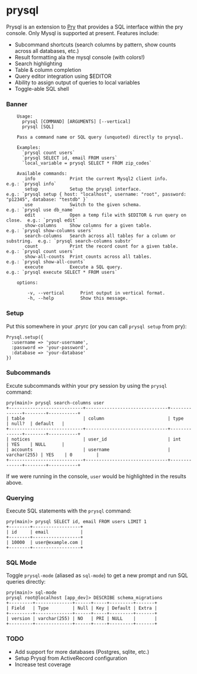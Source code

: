 prysql
======

Prysql is an extension to [Pry](http://github.com/pry/pry) that provides a SQL interface within
the pry console. Only Mysql is supported at present. Features include:

* Subcommand shortcuts (search columns by pattern, show counts across all databases, etc.)
* Result formatting ala the mysql console (with colors!)
* Search highlighting
* Table & column completion
* Query editor integration using $EDITOR
* Ability to assign output of queries to local variables
* Toggle-able SQL shell

### Banner

        Usage:
          prysql [COMMAND] [ARGUMENTS] [--vertical]
          prysql [SQL]

        Pass a command name or SQL query (unquoted) directly to prysql.

        Examples:
          `prysql count users`
          `prysql SELECT id, email FROM users`
          `local_variable = prysql SELECT * FROM zip_codes`

        Available commands:
           info             Print the current Mysql2 client info.                e.g.: `prysql info`                                                                                   
           setup            Setup the prysql interface.                          e.g.: `prysql setup { host: "localhost", username: "root", password: "p12345", database: "testdb" }`  
           use              Switch to the given schema.                          e.g.: `prysql use db_name`                                                                            
           edit             Open a temp file with $EDITOR & run query on close.  e.g.: `prysql edit`                                                                                   
           show-columns     Show columns for a given table.                      e.g.: `prysql show-columns users`                                                                     
           search-columns   Search across all tables for a column or substring.  e.g.: `prysql search-columns substr`                                                                  
           count            Print the record count for a given table.            e.g.: `prysql count users`                                                                            
           show-all-counts  Print counts across all tables.                      e.g.: `prysql show-all-counts`                                                                        
           execute          Execute a SQL query.                                 e.g.: `prysql execute SELECT * FROM users`                                                            

        options:

            -v, --vertical      Print output in vertical format.
            -h, --help          Show this message.

### Setup

Put this somewhere in your .pryrc (or you can call `prysql setup` from pry):

    Prysql.setup({
      :username => 'your-username',
      :password => 'your-password',
      :database => 'your-database'
    })

### Subcommands

Excute subcommands within your pry session by using the `prysql` command:

    pry(main)> prysql search-columns user
    +----------------------------+-------------------------------+--------------+--------+-----------+
    | table                      | column                        | type         | null?  | default   |
    +----------------------------+-------------------------------+--------------+--------+-----------+
    | notices                    | user_id                       | int          | YES    | NULL      |
    | accounts                   | username                      | varchar(255) | YES    | 0         |
    +----------------------------+-------------------------------+--------------+--------+-----------+

If we were running in the console, `user` would be highlighted in the results above.

### Querying

Execute SQL statements with the `prysql` command:

    pry(main)> prysql SELECT id, email FROM users LIMIT 1
    +--------+------------------+
    | id     | email            |
    +--------+------------------+
    | 10000  | user@example.com |
    +--------+------------------+

### SQL Mode

Toggle `prysql-mode` (aliased as `sql-mode`) to get a new prompt and run SQL queries directly:

    pry(main)> sql-mode
    prysql root@localhost [app_dev]> DESCRIBE schema_migrations
    +---------+--------------+------+-----+---------+-------+
    | Field   | Type         | Null | Key | Default | Extra |
    +---------+--------------+------+-----+---------+-------+
    | version | varchar(255) | NO   | PRI | NULL    |       |
    +---------+--------------+------+-----+---------+-------+

### TODO

* Add support for more databases (Postgres, sqlite, etc.)
* Setup Prysql from ActiveRecord configuration
* Increase test coverage
